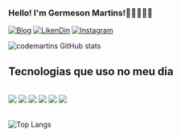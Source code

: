 
### Hello! I'm Germeson Martins!👋🏼👨🏻‍💻

[![Blog](https://img.shields.io/badge/website-000000?style=for-the-badge&logo=About.me&logoColor=white)](https://github.com/codemartins)
[![LikenDin](https://img.shields.io/badge/LinkedIn-0077B5?style=for-the-badge&logo=linkedin&logoColor=white)](https://www.linkedin.com/in/germeson-martins/)
[![Instagram](https://img.shields.io/badge/Instagram-E4405F?style=for-the-badge&logo=instagram&logoColor=white)](https://instagram.com/codemartins_)


![codemartins GitHub stats](https://github-readme-stats.vercel.app/api?username=codemartins&show_icons=true&theme=dracula)



## Tecnologias que uso no meu dia

<div style="display: inline_block"><br/>
    <img align="html5" src="https://img.shields.io/badge/HTML5-E34F26?style=for-the-badge&logo=html5&logoColor=white">
    <img align="css3" src="https://img.shields.io/badge/CSS3-1572B6?style=for-the-badge&logo=css3&logoColor=white">
    <img align="javascript" src="https://img.shields.io/badge/JavaScript-F7DF1E?style=for-the-badge&logo=javascript&logoColor=black
    ">
    <img align="typescript" src="https://img.shields.io/badge/TypeScript-007ACC?style=for-the-badge&logo=typescript&logoColor=white">
    <img align="nodejs" src="https://img.shields.io/badge/Node.js-43853D?style=for-the-badge&logo=node.js&logoColor=white">
    <img align="html5" src="https://img.shields.io/badge/React-20232A?style=for-the-badge&logo=react&logocolor=61DAFB"/>
</div><br/>

![Top Langs](https://github-readme-stats.vercel.app/api/top-langs/?username=codemartins&hide_progress=true)
